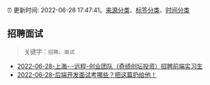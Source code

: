 :alarm_clock: 更新时间: 2022-06-28 17:47:41。[来源分类](../README.md)、[标签分类](../TAGS.md)、[时间分类](../TIMELINE.md)

## 招聘面试


> 关键字：`招聘`、`面试`



- [2022-06-28-上海-·-远程-创业团队（奇绩创坛投资）招聘前端实习生](https://www.v2ex.com/t/862764) 
- [2022-06-28-后端开发面试考哪些？把这篇扔给他！](https://toutiao.io/k/c5w6h7l) 